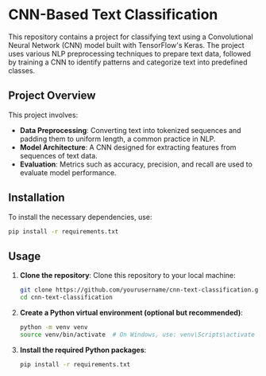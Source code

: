 # CNN-Based Text Classification

This repository contains a project for classifying text using a Convolutional Neural Network (CNN) model built with TensorFlow's Keras. The project uses various NLP preprocessing techniques to prepare text data, followed by training a CNN to identify patterns and categorize text into predefined classes.

## Project Overview

This project involves:
- **Data Preprocessing**: Converting text into tokenized sequences and padding them to uniform length, a common practice in NLP.
- **Model Architecture**: A CNN designed for extracting features from sequences of text data.
- **Evaluation**: Metrics such as accuracy, precision, and recall are used to evaluate model performance.

## Installation

To install the necessary dependencies, use:

```bash
pip install -r requirements.txt
```
## Usage

1. **Clone the repository**:
   Clone this repository to your local machine:
   ```bash
   git clone https://github.com/yourusername/cnn-text-classification.git
   cd cnn-text-classification
    ```
2. **Create a Python virtual environment (optional but recommended)**:

    ```bash
    python -m venv venv
    source venv/bin/activate  # On Windows, use: venv\Scripts\activate
    ```

3. **Install the required Python packages**:

    ```bash
    pip install -r requirements.txt
    ```

